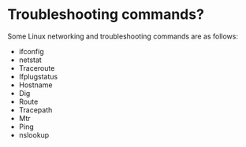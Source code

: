 # Troubleshooting commands?

Some Linux networking and troubleshooting commands are as follows:

- ifconfig
- netstat
- Traceroute
- Ifplugstatus
- Hostname
- Dig
- Route
- Tracepath
- Mtr
- Ping
- nslookup